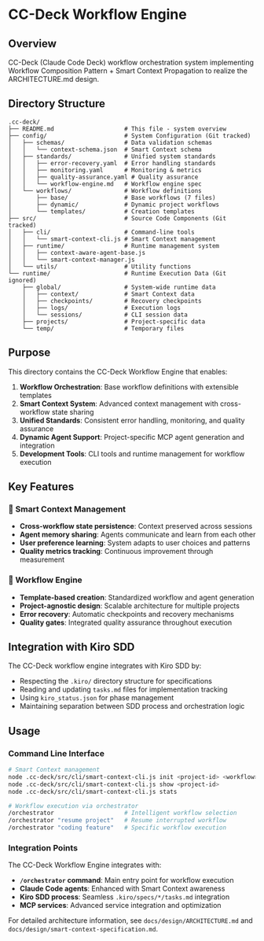 # CC-Deck Workflow Engine

## Overview
CC-Deck (Claude Code Deck) workflow orchestration system implementing Workflow Composition Pattern + Smart Context Propagation to realize the ARCHITECTURE.md design.

## Directory Structure

```
.cc-deck/
├── README.md                    # This file - system overview
├── config/                      # System Configuration (Git tracked)
│   ├── schemas/                 # Data validation schemas
│   │   └── context-schema.json  # Smart Context schema
│   ├── standards/               # Unified system standards
│   │   ├── error-recovery.yaml  # Error handling standards
│   │   ├── monitoring.yaml      # Monitoring & metrics
│   │   ├── quality-assurance.yaml # Quality assurance
│   │   └── workflow-engine.md   # Workflow engine spec
│   └── workflows/               # Workflow definitions
│       ├── base/                # Base workflows (7 files)
│       ├── dynamic/             # Dynamic project workflows
│       └── templates/           # Creation templates
├── src/                         # Source Code Components (Git tracked)
│   ├── cli/                     # Command-line tools
│   │   └── smart-context-cli.js # Smart Context management
│   ├── runtime/                 # Runtime management system
│   │   ├── context-aware-agent-base.js
│   │   └── smart-context-manager.js
│   └── utils/                   # Utility functions
└── runtime/                     # Runtime Execution Data (Git ignored)
    ├── global/                  # System-wide runtime data
    │   ├── context/             # Smart Context data
    │   ├── checkpoints/         # Recovery checkpoints
    │   ├── logs/                # Execution logs
    │   └── sessions/            # CLI session data
    ├── projects/                # Project-specific data
    └── temp/                    # Temporary files
```

## Purpose

This directory contains the CC-Deck Workflow Engine that enables:

1. **Workflow Orchestration**: Base workflow definitions with extensible templates
2. **Smart Context System**: Advanced context management with cross-workflow state sharing  
3. **Unified Standards**: Consistent error handling, monitoring, and quality assurance
4. **Dynamic Agent Support**: Project-specific MCP agent generation and integration
5. **Development Tools**: CLI tools and runtime management for workflow execution

## Key Features

### 🔧 Smart Context Management
- **Cross-workflow state persistence**: Context preserved across sessions
- **Agent memory sharing**: Agents communicate and learn from each other  
- **User preference learning**: System adapts to user choices and patterns
- **Quality metrics tracking**: Continuous improvement through measurement

### 🎯 Workflow Engine
- **Template-based creation**: Standardized workflow and agent generation
- **Project-agnostic design**: Scalable architecture for multiple projects
- **Error recovery**: Automatic checkpoints and recovery mechanisms
- **Quality gates**: Integrated quality assurance throughout execution

## Integration with Kiro SDD

The CC-Deck workflow engine integrates with Kiro SDD by:

- Respecting the `.kiro/` directory structure for specifications
- Reading and updating `tasks.md` files for implementation tracking
- Using `kiro_status.json` for phase management
- Maintaining separation between SDD process and orchestration logic

## Usage

### Command Line Interface

```bash
# Smart Context management
node .cc-deck/src/cli/smart-context-cli.js init <project-id> <workflow>
node .cc-deck/src/cli/smart-context-cli.js show <project-id>
node .cc-deck/src/cli/smart-context-cli.js stats

# Workflow execution via orchestrator
/orchestrator                    # Intelligent workflow selection
/orchestrator "resume project"   # Resume interrupted workflow  
/orchestrator "coding feature"   # Specific workflow execution
```

### Integration Points

The CC-Deck Workflow Engine integrates with:

- **`/orchestrator` command**: Main entry point for workflow execution
- **Claude Code agents**: Enhanced with Smart Context awareness
- **Kiro SDD process**: Seamless `.kiro/specs/*/tasks.md` integration
- **MCP services**: Advanced service integration and optimization

For detailed architecture information, see `docs/design/ARCHITECTURE.md` and `docs/design/smart-context-specification.md`.